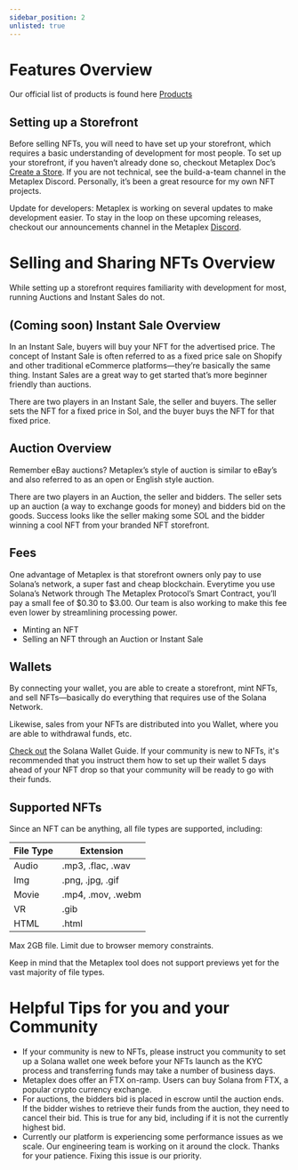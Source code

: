 ```yaml
---
sidebar_position: 2
unlisted: true
---
```


# Features Overview
Our official list of products is found here [Products](https://docs.metaplex.com/products)

## Setting up a Storefront
Before selling NFTs, you will need to have set up your storefront, which requires a basic understanding of development for most people. To set up your storefront, if you haven’t already done so, checkout Metaplex Doc’s [Create a Store](https://docs.metaplex.com/create-store/introduction). If you are not technical, see the build-a-team channel in the Metaplex Discord. Personally, it’s been a great resource for my own NFT projects. 

Update for developers: Metaplex is working on several updates to make development easier. To stay in the loop on these upcoming releases, checkout our announcements channel in the Metaplex [Discord](https://discord.com/invite/metaplex). 

# Selling and Sharing NFTs Overview
While setting up a storefront requires familiarity with development for most, running Auctions and Instant Sales do not.

## (Coming soon) Instant Sale Overview
In an Instant Sale, buyers will buy your NFT for the advertised price. The concept of Instant Sale is often referred to as a fixed price sale on Shopify and other traditional eCommerce platforms—they’re basically the same thing. Instant Sales are a great way to get started that’s more beginner friendly than auctions.

There are two players in an Instant Sale, the seller and buyers. The seller sets the NFT for a fixed price in Sol, and the buyer buys the NFT for that fixed price. 

## Auction Overview
Remember eBay auctions? Metaplex’s style of auction is similar to eBay’s and also referred to as an open or English style auction. 

There are two players in an Auction, the seller and bidders. The seller sets up an auction (a way to exchange goods for money) and bidders bid on the goods. Success looks like the seller making some SOL and the bidder winning a cool NFT from your branded NFT storefront. 

## Fees
One advantage of Metaplex is that storefront owners only pay to use Solana’s network, a super fast and cheap blockchain. Everytime you use Solana’s Network through The Metaplex Protocol’s Smart Contract, you’ll pay a small fee of $0.30 to $3.00. Our team is also working to make this fee even lower by streamlining processing power. 
* Minting an NFT
* Selling an NFT through an Auction or Instant Sale 

## Wallets 
By connecting your wallet, you are able to create a storefront, mint NFTs, and sell NFTs—basically do everything that requires use of the Solana Network. 

Likewise, sales from your NFTs are distributed into you Wallet, where you are able to withdrawal funds, etc. 

[Check out](https://docs.solana.com/wallet-guide) the Solana Wallet Guide. If your community is new to NFTs, it's recommended that you instruct them how to set up their wallet 5 days ahead of your NFT drop so that your community will be ready to go with their funds. 


## Supported NFTs 
Since an NFT can be anything, all file types are supported, including:

File Type | Extension
------------ | -------------
Audio | .mp3, .flac, .wav
Img | .png, .jpg, .gif
Movie | .mp4, .mov, .webm
VR | .gib
HTML | .html 

Max 2GB file. Limit due to browser memory constraints. 

Keep in mind that the Metaplex tool does not support previews yet for the vast majority of file types. 

# Helpful Tips for you and your Community 
* If your community is new to NFTs, please instruct you community to set up a Solana wallet one week before your NFTs launch as the KYC process and transferring funds may take a number of business days. 
* Metaplex does offer an FTX on-ramp. Users can buy Solana from FTX, a popular crypto currency exchange. 
* For auctions, the bidders bid is placed in escrow until the auction ends. If the bidder wishes to retrieve their funds from the auction, they need to cancel their bid. This is true for any bid, including if it is not the currently highest bid. 
* Currently our platform is experiencing some performance issues as we scale. Our engineering team is working on it around the clock. Thanks for your patience. Fixing this issue is our priority.
